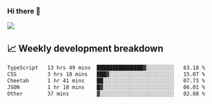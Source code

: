 ### Hi there 👋
<img align="center" src="https://github-readme-stats.vercel.app/api?username=Tumao727&show_icons=true&hide_title=true&theme=dracula" />


## 📈 Weekly development breakdown
<!--START_SECTION:waka-->

```txt
TypeScript   13 hrs 49 mins  ███████████████▓░░░░░░░░░   63.18 %
CSS          3 hrs 18 mins   ███▓░░░░░░░░░░░░░░░░░░░░░   15.07 %
Cheetah      1 hr 41 mins    ██░░░░░░░░░░░░░░░░░░░░░░░   07.73 %
JSON         1 hr 18 mins    █▓░░░░░░░░░░░░░░░░░░░░░░░   06.01 %
Other        37 mins         ▓░░░░░░░░░░░░░░░░░░░░░░░░   02.88 %
```

<!--END_SECTION:waka-->